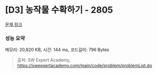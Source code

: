 # [D3] 농작물 수확하기 - 2805 

[문제 링크](https://swexpertacademy.com/main/code/problem/problemDetail.do?contestProbId=AV7GLXqKAWYDFAXB) 

### 성능 요약

메모리: 20,820 KB, 시간: 144 ms, 코드길이: 796 Bytes



> 출처: SW Expert Academy, https://swexpertacademy.com/main/code/problem/problemList.do